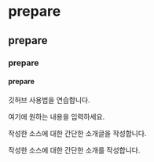 # prepare
## prepare
### prepare
#### prepare
깃허브 사용법을 연습합니다.

여기에 원하는 내용을 입력하세요.

작성한 소스에 대한 간단한 소개글을 작성합니다.

작성한 소스에 대한 간단한 소개를 작성합니다.

